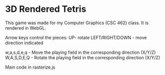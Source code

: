 # 3D Rendered Tetris

This game was made for my Computer Graphics (CSC 462) class.
It is rendered in WebGL.

Arrow keys control the pieces: 
    UP- rotate
    LEFT/RIGHT/DOWN - move direction indicated
    
w,a,s,d,e,q - Move the playing field in the corresponding direction (X/Y/Z)
W,A,S,D,E,Q - Rotate the playing field in the corresponding direction (X/Y/Z)

Main code in rasterize.js
